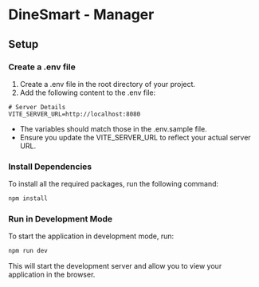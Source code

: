 # DineSmart - Manager

## Setup

### Create a .env file

1. Create a .env file in the root directory of your project.
2. Add the following content to the .env file:

```shell
# Server Details
VITE_SERVER_URL=http://localhost:8080
```

- The variables should match those in the .env.sample file.
- Ensure you update the VITE_SERVER_URL to reflect your actual server URL.

### Install Dependencies

To install all the required packages, run the following command:

```bash
npm install
```

### Run in Development Mode

To start the application in development mode, run:

```bash
npm run dev
```

This will start the development server and allow you to view your application in the browser.
